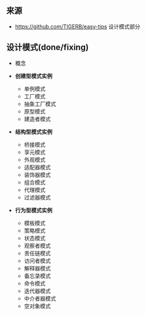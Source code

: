 ## 来源
* https://github.com/TIGERB/easy-tips 设计模式部分

## 设计模式(done/fixing)
* 概念

* __创建型模式实例__
    * 单例模式
    * 工厂模式
    * 抽象工厂模式
    * 原型模式
    * 建造者模式

* __结构型模式实例__
    * 桥接模式
    * 享元模式
    * 外观模式
    * 适配器模式
    * 装饰器模式
    * 组合模式
    * 代理模式
    * 过滤器模式

* __行为型模式实例__
    * 模板模式
    * 策略模式
    * 状态模式
    * 观察者模式
    * 责任链模式
    * 访问者模式
    * 解释器模式
    * 备忘录模式
    * 命令模式
    * 迭代器模式
    * 中介者器模式
    * 空对象模式
